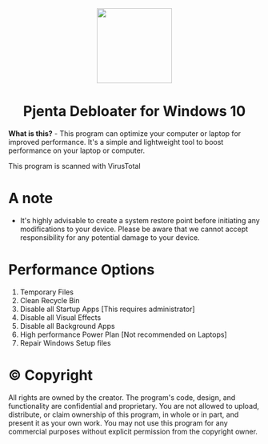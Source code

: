<div align="center">
  <img src="https://i.imgur.com/e85wfuR.png" width="150" height="150">
</div>

<div align="center">
  <h1>Pjenta Debloater for Windows 10</h1>
</div>


**What is this?** - This program can optimize your computer or laptop for improved performance. It's a simple and lightweight tool to boost performance on your laptop or computer.

This program is scanned with VirusTotal

# A note

* It's highly advisable to create a system restore point before initiating any modifications to your device. 
Please be aware that we cannot accept responsibility for any potential damage to your device.

# Performance Options

1. Temporary Files
2. Clean Recycle Bin
3. Disable all Startup Apps [This requires administrator]
4. Disable all Visual Effects
5. Disable all Background Apps
6. High performance Power Plan [Not recommended on Laptops]
7. Repair Windows Setup files


# ©️ Copyright

All rights are owned by the creator. The program's code, design, and functionality are confidential and proprietary. 
You are not allowed to upload, distribute, or claim ownership of this program, in whole or in part, and present it as your own work. 
You may not use this program for any commercial purposes without explicit permission from the copyright owner.
